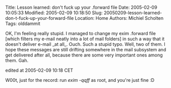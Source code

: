 Title: Lesson learned: don't fuck up your .forward file
Date: 2005-02-09 10:05:33
Modified: 2005-02-09 10:18:50
Slug: 20050209-lesson-learned-don-t-fuck-up-your-forward-file
Location: Home
Authors: Michiel Scholten
Tags: olddammit

<p>OK, I'm feeling really stupid. I managed to change my exim .forward file [which filters my e-mail neatly into a lot of mail folders] in such a way that it doesn't deliver e-mail _at all_. Ouch. Such a stupid typo. Well, two of them. I hope these messages are still drifting somewhere in the mail subsystem and get delivered after all, because there are some very important ones among them. Gah.</p>

<div class="edit">edited at 2005-02-09 10:18 CET</div>

<p>W00t, just for the record: run <em>exim -qqff</em> as root, and you're just fine :D</p>